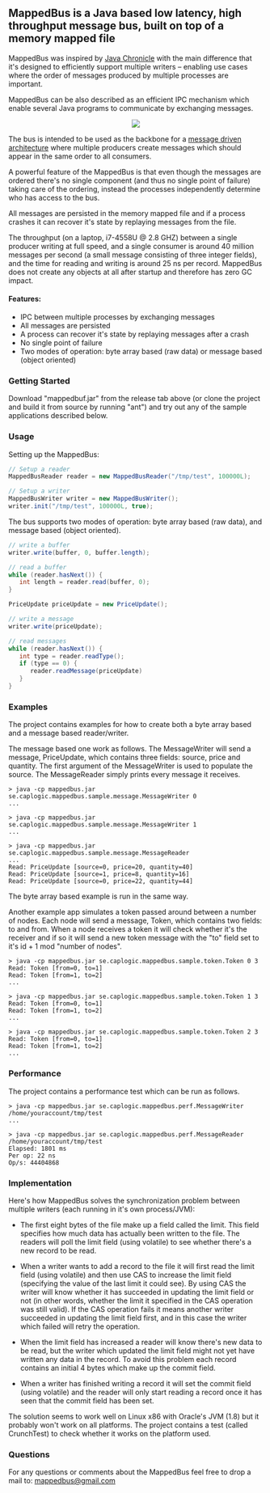 ## MappedBus is a Java based low latency, high throughput message bus, built on top of a memory mapped file

MappedBus was inspired by [Java Chronicle](https://github.com/OpenHFT/Chronicle-Queue) with the main difference that it's designed to efficiently support multiple writers – enabling use cases where the order of messages produced by multiple processes are important.

MappedBus can be also described as an efficient IPC mechanism which enable several Java programs to communicate by exchanging messages.

<p align="center">
  <img src="http://3.bp.blogspot.com/-L51XiyruNMA/VU5K9dMtx9I/AAAAAAAAACg/AOkdwjTrzgI/s320/mappedbus.png">
</p>

The bus is intended to be used as the backbone for a [message driven architecture](http://www.reactivemanifesto.com) where multiple producers create messages which should appear in the same order to all consumers.

A powerful feature of the MappedBus is that even though the messages are ordered there's no single component (and thus no single point of failure) taking care of the ordering, instead the processes independently determine who has access to the bus.

All messages are persisted in the memory mapped file and if a process crashes it can recover it's state by replaying messages from the file.

The throughput (on a laptop, i7-4558U @ 2.8 GHZ) between a single producer writing at full speed, and a single consumer is around 40 million messages per second (a small message consisting of three integer fields), and the time for reading and writing is around 25 ns per record. MappedBus does not create any objects at all after startup and therefore has zero GC impact.

#### Features:
* IPC between multiple processes by exchanging messages
* All messages are persisted
* A process can recover it's state by replaying messages after a crash
* No single point of failure
* Two modes of operation: byte array based (raw data) or message based (object oriented) 

### Getting Started

Download "mappedbuf.jar" from the release tab above (or clone the project and build it from source by running "ant") and try out any of the sample applications described below.

### Usage

Setting up the MappedBus:
```java
// Setup a reader
MappedBusReader reader = new MappedBusReader("/tmp/test", 100000L);

// Setup a writer
MappedBusWriter writer = new MappedBusWriter();
writer.init("/tmp/test", 100000L, true);
```

The bus supports two modes of operation: byte array based (raw data), and message based (object oriented).

```java
// write a buffer
writer.write(buffer, 0, buffer.length);

// read a buffer
while (reader.hasNext()) {
   int length = reader.read(buffer, 0);
}
```

```java
PriceUpdate priceUpdate = new PriceUpdate();

// write a message
writer.write(priceUpdate);

// read messages
while (reader.hasNext()) {
   int type = reader.readType();
   if (type == 0) {
      reader.readMessage(priceUpdate)
   }
}
```

### Examples

The project contains examples for how to create both a byte array based and a message based reader/writer.

The message based one work as follows. The MessageWriter will send a message, PriceUpdate, which contains three fields: source, price and quantity. The first argument of the MessageWriter is used to populate the source. The MessageReader simply prints every message it receives.

```
> java -cp mappedbus.jar se.caplogic.mappedbus.sample.message.MessageWriter 0
...
```
```
> java -cp mappedbus.jar se.caplogic.mappedbus.sample.message.MessageWriter 1
...
```
```
> java -cp mappedbus.jar se.caplogic.mappedbus.sample.message.MessageReader
...
Read: PriceUpdate [source=0, price=20, quantity=40]
Read: PriceUpdate [source=1, price=8, quantity=16]
Read: PriceUpdate [source=0, price=22, quantity=44]
```

The byte array based example is run in the same way.

Another example app simulates a token passed around between a number of nodes. Each node will send a message, Token, which contains two fields: to and from. When a node receives a token it will check whether it's the receiver and if so it will send a new token message with the "to" field set to it's id + 1 mod "number of nodes".
```
> java -cp mappedbus.jar se.caplogic.mappedbus.sample.token.Token 0 3
Read: Token [from=0, to=1]
Read: Token [from=1, to=2]
...
```
```
> java -cp mappedbus.jar se.caplogic.mappedbus.sample.token.Token 1 3
Read: Token [from=0, to=1]
Read: Token [from=1, to=2]
...
```
```
> java -cp mappedbus.jar se.caplogic.mappedbus.sample.token.Token 2 3
Read: Token [from=0, to=1]
Read: Token [from=1, to=2]
...
```


### Performance

The project contains a performance test which can be run as follows.
```
> java -cp mappedbus.jar se.caplogic.mappedbus.perf.MessageWriter /home/youraccount/tmp/test
...
```
```
> java -cp mappedbus.jar se.caplogic.mappedbus.perf.MessageReader /home/youraccount/tmp/test
Elapsed: 1801 ms
Per op: 22 ns
Op/s: 44404868
```

### Implementation

Here's how MappedBus solves the synchronization problem between multiple writers (each running in it's own process/JVM):

* The first eight bytes of the file make up a field called the limit. This field specifies how much data has actually been written to the file. The readers will poll the limit field (using volatile) to see whether there's a new record to be read.

* When a writer wants to add a record to the file it will first read the limit field (using volatile) and then use CAS to increase the limit field (specifying the value of the last limit it could see). By using CAS the writer will know whether it has succeeded in updating the limit field or not (in other words, whether the limit it specified in the CAS operation was still valid). If the CAS operation fails it means another writer succeeded in updating the limit field first, and in this case the writer which failed will retry the operation.

* When the limit field has increased a reader will know there's new data to be read, but the writer which updated the limit field might not yet have written any data in the record. To avoid this problem each record contains an initial 4 bytes which make up the commit field.

* When a writer has finished writing a record it will set the commit field (using volatile) and the reader will only start reading a record once it has seen that the commit field has been set.

The solution seems to work well on Linux x86 with Oracle's JVM (1.8) but it probably won't work on all platforms. The project contains a test (called CrunchTest) to check whether it works on the platform used.

### Questions

For any questions or comments about the MappedBus feel free to drop a mail to: mappedbus@gmail.com
